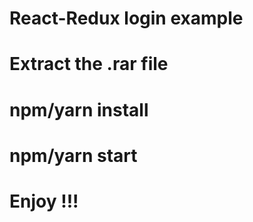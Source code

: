 # React-Redux login example




# Extract the .rar file
# npm/yarn install
# npm/yarn start
# Enjoy !!!
